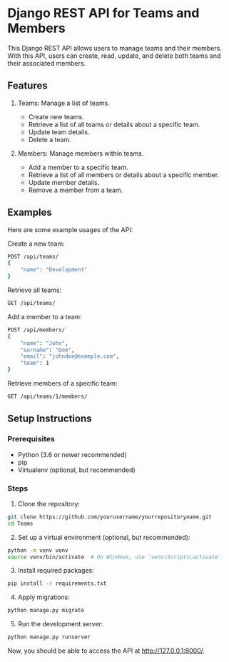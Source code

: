 # Django REST API for Teams and Members

This Django REST API allows users to manage teams and their members. With this API, users can create, read, update, and delete both teams and their associated members.


## Features

1. Teams: Manage a list of teams.
   - Create new teams.
   - Retrieve a list of all teams or details about a specific team.
   - Update team details.
   - Delete a team.

2. Members: Manage members within teams.
   - Add a member to a specific team.
   - Retrieve a list of all members or details about a specific member.
   - Update member details.
   - Remove a member from a team.

## Examples

Here are some example usages of the API:

Create a new team:
```bash
POST /api/teams/
{
    "name": "Development"
}
```

Retrieve all teams:
```bash
GET /api/teams/
```

Add a member to a team:

```bash
POST /api/members/
{
    "name": "John",
    "surname": "Doe",
    "email": "johndoe@example.com",
    "team": 1
}
```

Retrieve members of a specific team:
```bash
GET /api/teams/1/members/
```


## Setup Instructions
### Prerequisites
- Python (3.6 or newer recommended)
- pip
- Virtualenv (optional, but recommended)

### Steps

1. Clone the repository:
```bash
git clone https://github.com/yourusername/yourrepositoryname.git
cd Teams
```

2. Set up a virtual environment (optional, but recommended):
```bash
python -m venv venv
source venv/bin/activate  # On Windows, use `venv\Scripts\activate`
```

3. Install required packages:
```bash
pip install -r requirements.txt
```

4. Apply migrations:
```bash
python manage.py migrate
```

5. Run the development server:
```bash
python manage.py runserver
```

Now, you should be able to access the API at http://127.0.0.1:8000/.

